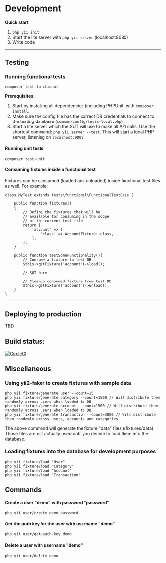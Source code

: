 # Development
**Quick start**

1. `php yii init`
2. Start the lite server with `php yii server` (localhost:8080)
3. Write code

---

## Testing

###  Running functional tests

`composer test-functional`

**Prerequisites:**
1. Start by installing all dependencies (including PHPUnit) with `composer install`.
2. Make sure the config file has the correct DB credentials to connect to the testing database (`common/config/tests-local.php`) 
3. Start a lite server which the SUT will use to make all API calls. Use the shortcut command: `php yii server --test`. This will start a local PHP server, listening on `localhost:9009`

#### Running unit tests

`composer test-unit`


#### Consuming fixtures inside a functional test
Fixtures can be consumed (loaded and unloaded) inside functional test files as well. For example:

    class MyTest extends tests\functional\FunctionalTestCase {
    
        public function fixtures()
        {
            // Define the fixtures that will be
            // available for consuming in the scope
            // of the current test file
            return [
                'account' => [
                    'class' => AccountFixture::class,
                ],
            ];
        }
        
        public function testSomeFunctionality(){
            // Consume a fixture to test DB
            $this->getFixture('account')->load();
            
            // SUT here

            // Cleanup consumed fixture from test DB
            $this->getFixture('account')->unload();
        }
    }


---

## Deploying to production
TBD

## Build status:
[![CircleCI](https://circleci.com/gh/Dzhuneyt/Personal-Finance.svg?style=shield&circle-token=eabf99331ae05bba76733a2865a779f24fa5bb73)](https://circleci.com/gh/Dzhuneyt/Personal-Finance)


## Miscellaneous

### Using yii2-faker to create fixtures with sample data 

    php yii fixture/generate user --count=15
    php yii fixture/generate category --count=1500 // Will distribute them randomly across users when loaded to DB
    php yii fixture/generate account --count=1500 // Will distribute them randomly across users when loaded to DB
    php yii fixture/generate transaction --count=3000 // Will distribute them randomly across users, accounts and categories

The above command will generate the fixture "data" files (/fixtures/data). Those files are not actually used until you decide to load them into the database.

### Loading fixtures into the database for development purposes

    php yii fixture/load "User"
    php yii fixture/load "Category"
    php yii fixture/load "Account"
    php yii fixture/load "Transaction"


## Commands

#### Create a user "demo" with password "password"
`php yii user/create demo password`

#### Get the auth key for the user with username "demo"
`php yii user/get-auth-key demo`

#### Delete a user with username "demo"
`php yii user/delete demo`
